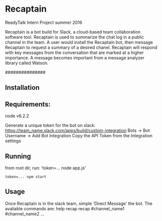 # Recaptain
ReadyTalk Intern Project summer 2016

Recaptain is a bot build for Slack, a cloud-based team collaboration software tool. Recaptain is used to summarize the chat log in a public channel in the team. A user would install the Recaptain bot, then message Recaptain to request a summary of a desired chanel. Recaptain will respond with key messages from the conversation that are marked at a higher importance. A message becomes important from a message analyzer library called Watson. 

###############
## Installation

## Requirements:
node v6.2.2

Generate a unique token for the bot on slack:
	https://team_name.slack.com/apps/build/custom-integration
	Bots -> Bot Username -> Add Bot Integration
	Copy the API Token from the Integration settings 

## Running
from root dir, run:
'token=... node app.js'

`token=... npm start`

## Usage
Once Recaptain is in the slack team, simple 'Direct Message' the bot.
The avaliable commands are:
	help
	recap
	recap #channel_name1 #channel_name2 ...
